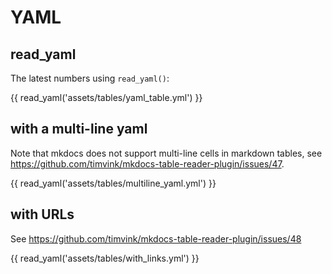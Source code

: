# YAML

## read_yaml

The latest numbers using `read_yaml()`:

{{ read_yaml('assets/tables/yaml_table.yml') }}

## with a multi-line yaml

Note that mkdocs does not support multi-line cells in markdown tables, see https://github.com/timvink/mkdocs-table-reader-plugin/issues/47.

{{ read_yaml('assets/tables/multiline_yaml.yml') }}

## with URLs

See https://github.com/timvink/mkdocs-table-reader-plugin/issues/48

{{ read_yaml('assets/tables/with_links.yml') }}